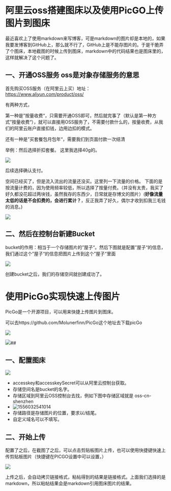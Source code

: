 # 阿里云oss搭建图床以及使用PicGO上传图片到图床



最近喜欢上了使用markdown来写博客，可是markdown的图片却是本地的，如果我要发博客到GitHub上，那么就不行了，GitHub上是不能存图片的。于是干脆弄了个图床，本地截图的时候上传到图床，markdown中的代码结果也是图床里的，这样就解决了这个问题了。

## 一、开通OSS服务    oss是对象存储服务的意思

   首先购买OSS服务（在阿里云上买）地址：https://www.aliyun.com/product/oss/

有两种方式，

第一种是”按量收费“，只需要开通OSS即可，然后就完事了（默认是第一种方式”按量收费“），就可以直接用OSS服务了，不需要付款什么的，按量收费，从我们的阿里云账户直接扣钱，边用边扣的模式。

还有一种是”买套餐包月包年“，需要我们到页面付款一次结清

举例：然后选择折扣套餐。
这里我选择40g的。

![](https://javaalliance.oss-cn-shenzhen.aliyuncs.com/img/20190423230307.png)

后续选择确认支付。



空间已经买了，但是流入流出的流量还没买。这里列一下流量的价格。
下面的是按流量计费的，因为使用频率较低，所以选择了按量付费。（并没有太贵，我买了好久都没花超过两块钱，虽然我存的东西少，日常就是存博文的图片）(**好像流量太低的话是不会扣费的，会进行累计？**，反正我弄了好久，偶尔才收到扣我三毛钱的消息。)

![](https://javaalliance.oss-cn-shenzhen.aliyuncs.com/img/20190423230532.png)



## 二、然后在控制台新建Bucket

bucket的作用：相当于一个存储图片的”屋子“。然后下图就是配置”屋子“的信息，我们通过这个”屋子“的信息把图片上传到这个”屋子“里面

![](https://javaalliance.oss-cn-shenzhen.aliyuncs.com/img/20190423230708.png)

创建bucket之后，我们的存储空间就创建成功了。



#              使用PicGo实现快速上传图片

PicGo是一个开源项目，可以用来快捷上传图片到图床。

可以去https://github.com/Molunerfinn/PicGo这个地址去下载picGo

![](https://javaalliance.oss-cn-shenzhen.aliyuncs.com/img/20190423231239.png)

![](https://javaalliance.oss-cn-shenzhen.aliyuncs.com/img/20190423231331.png)##





## 一、配置图床

![](https://javaalliance.oss-cn-shenzhen.aliyuncs.com/img/20190423231443.png)

- accesskey和accesskeySecret可以从阿里云控制台获取。
- 存储空间名是bucket的名字。
- 存储区域到阿里云OSS控制台去找，例如下图中存储区域就是 oss-cn-shenzhen
- ![1556032541014](C:\Users\19643\AppData\Roaming\Typora\typora-user-images\1556032541014.png)
- 存储路径是存储图片的位置，要求以/结尾。
- 自定义域名可以不填写。



## 二、开始上传

配置了之后，在截图了之后，可以点击剪贴板图片上传，也可以使用快捷键快速上传剪贴板图片（快捷键在PICGO设置中可以设置，）

![](https://javaalliance.oss-cn-shenzhen.aliyuncs.com/img/20190423231816.png)

上传之后，会自动拷贝链接格式，粘帖得到的结果是链接格式。上面我们选择的是markdown，所以粘帖结果会是markdown引用图床图片的结果。